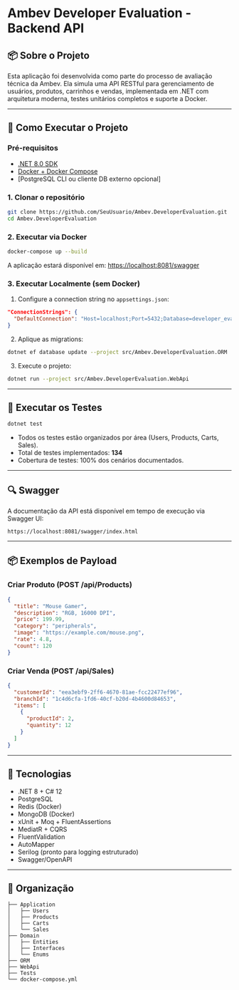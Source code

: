# Ambev Developer Evaluation - Backend API

## 📦 Sobre o Projeto

Esta aplicação foi desenvolvida como parte do processo de avaliação técnica da Ambev. Ela simula uma API RESTful para gerenciamento de usuários, produtos, carrinhos e vendas, implementada em .NET com arquitetura moderna, testes unitários completos e suporte a Docker.

---

## 🚀 Como Executar o Projeto

### Pré-requisitos

- [.NET 8.0 SDK](https://dotnet.microsoft.com/en-us/download)
- [Docker + Docker Compose](https://docs.docker.com/get-docker/)
- [PostgreSQL CLI ou cliente DB externo opcional]

### 1. Clonar o repositório

```bash
git clone https://github.com/SeuUsuario/Ambev.DeveloperEvaluation.git
cd Ambev.DeveloperEvaluation
```

### 2. Executar via Docker

```bash
docker-compose up --build
```

A aplicação estará disponível em: [https://localhost:8081/swagger](https://localhost:8081/swagger)

### 3. Executar Localmente (sem Docker)

1. Configure a connection string no `appsettings.json`:
```json
"ConnectionStrings": {
  "DefaultConnection": "Host=localhost;Port=5432;Database=developer_evaluation;Username=developer;Password=ev@luAt10n"
}
```

2. Aplique as migrations:

```bash
dotnet ef database update --project src/Ambev.DeveloperEvaluation.ORM
```

3. Execute o projeto:

```bash
dotnet run --project src/Ambev.DeveloperEvaluation.WebApi
```

---

## 🧪 Executar os Testes

```bash
dotnet test
```

- Todos os testes estão organizados por área (Users, Products, Carts, Sales).
- Total de testes implementados: **134**
- Cobertura de testes: 100% dos cenários documentados.

---

## 🔍 Swagger

A documentação da API está disponível em tempo de execução via Swagger UI:

```
https://localhost:8081/swagger/index.html
```

---

## 📦 Exemplos de Payload

### Criar Produto (POST /api/Products)
```json
{
  "title": "Mouse Gamer",
  "description": "RGB, 16000 DPI",
  "price": 199.99,
  "category": "peripherals",
  "image": "https://example.com/mouse.png",
  "rate": 4.8,
  "count": 120
}
```

### Criar Venda (POST /api/Sales)
```json
{
  "customerId": "eea3ebf9-2ff6-4670-81ae-fcc22477ef96",
  "branchId": "1c4d6cfa-1fd6-40cf-b20d-4b4600d84653",
  "items": [
    {
      "productId": 2,
      "quantity": 12
    }
  ]
}
```

---

## 🧱 Tecnologias

- .NET 8 + C# 12
- PostgreSQL
- Redis (Docker)
- MongoDB (Docker)
- xUnit + Moq + FluentAssertions
- MediatR + CQRS
- FluentValidation
- AutoMapper
- Serilog (pronto para logging estruturado)
- Swagger/OpenAPI

---

## 📂 Organização

```
├── Application
│   ├── Users
│   ├── Products
│   ├── Carts
│   └── Sales
├── Domain
│   ├── Entities
│   ├── Interfaces
│   └── Enums
├── ORM
├── WebApi
├── Tests
└── docker-compose.yml
```
